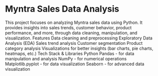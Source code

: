 # Myntra Sales Data Analysis 
This project focuses on analyzing Myntra sales data using Python. 
It provides insights into sales trends, customer behavior, product performance, and more, through data cleaning, manipulation, and visualization.
   Features
Data cleaning and preprocessing
Exploratory Data Analysis (EDA)
Sales trend analysis
Customer segmentation
Product category analysis
Visualizations for better insights (bar charts, pie charts, heatmaps, etc.)
  Tech Stack & Libraries
Python
Pandas - for data manipulation and analysis
NumPy - for numerical operations
Matplotlib.pyplot - for data visualization
Seaborn - for advanced data visualization
